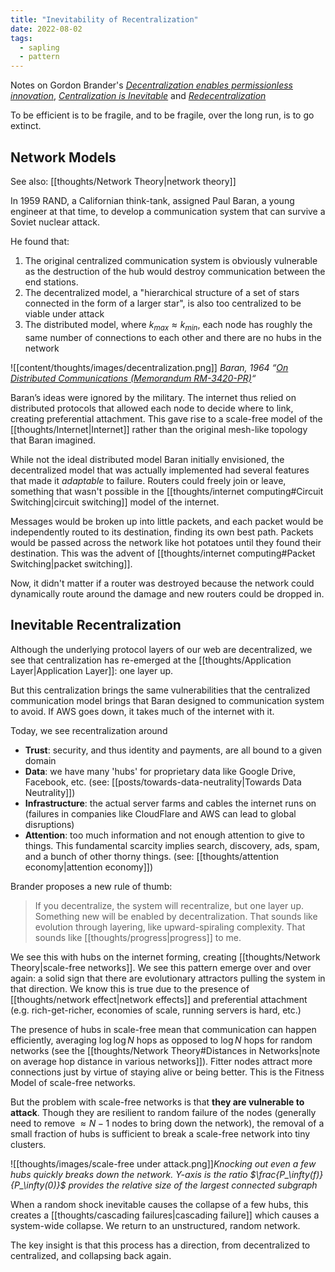 ```yaml
---
title: "Inevitability of Recentralization"
date: 2022-08-02
tags:
  - sapling
  - pattern
---
```


Notes on Gordon Brander's _[Decentralization enables permissionless innovation](https://subconscious.substack.com/p/decentralization-enables-permissionless)_, _[Centralization is Inevitable](https://subconscious.substack.com/p/centralization-is-inevitable)_ and _[Redecentralization](https://subconscious.substack.com/p/redecentralization)_

To be efficient is to be fragile, and to be fragile, over the long run, is to go extinct.

## Network Models

See also: [[thoughts/Network Theory|network theory]]

In 1959 RAND, a Californian think-tank, assigned Paul Baran, a young engineer at that time, to develop a communication system that can survive a Soviet nuclear attack.

He found that:

1. The original centralized communication system is obviously vulnerable as the destruction of the hub would destroy communication between the end stations.
2. The decentralized model, a "hierarchical structure of a set of stars connected in the form of a larger star", is also too centralized to be viable under attack
3. The distributed model, where $k_{max} \approx k_{min}$, each node has roughly the same number of connections to each other and there are no hubs in the network

![[content/thoughts/images/decentralization.png]]
_Baran, 1964 “[On Distributed Communications (Memorandum RM-3420-PR)](https://www.rand.org/pubs/research_memoranda/RM3420.html)“_

Baran’s ideas were ignored by the military. The internet thus relied on distributed protocols that allowed each node to decide where to link, creating preferential attachment. This gave rise to a scale-free model of the [[thoughts/Internet|Internet]] rather than the original mesh-like topology that Baran imagined.

While not the ideal distributed model Baran initially envisioned, the decentralized model that was actually implemented had several features that made it _adaptable_ to failure. Routers could freely join or leave, something that wasn't possible in the [[thoughts/internet computing#Circuit Switching|circuit switching]] model of the internet.

Messages would be broken up into little packets, and each packet would be independently routed to its destination, finding its own best path. Packets would be passed across the network like hot potatoes until they found their destination. This was the advent of [[thoughts/internet computing#Packet Switching|packet switching]].

Now, it didn't matter if a router was destroyed because the network could dynamically route around the damage and new routers could be dropped in.

## Inevitable Recentralization

Although the underlying protocol layers of our web are decentralized, we see that centralization has re-emerged at the [[thoughts/Application Layer|Application Layer]]: one layer up.

But this centralization brings the same vulnerabilities that the centralized communication model brings that Baran designed to communication system to avoid. If AWS goes down, it takes much of the internet with it.

Today, we see recentralization around

- **Trust**: security, and thus identity and payments, are all bound to a given domain
- **Data**: we have many 'hubs' for proprietary data like Google Drive, Facebook, etc. (see: [[posts/towards-data-neutrality|Towards Data Neutrality]])
- **Infrastructure**: the actual server farms and cables the internet runs on (failures in companies like CloudFlare and AWS can lead to global disruptions)
- **Attention**: too much information and not enough attention to give to things. This fundamental scarcity implies search, discovery, ads, spam, and a bunch of other thorny things. (see: [[thoughts/attention economy|attention economy]])

Brander proposes a new rule of thumb:

> If you decentralize, the system will recentralize, but one layer up. Something new will be enabled by decentralization. That sounds like evolution through layering, like upward-spiraling complexity. That sounds like [[thoughts/progress|progress]] to me.

We see this with hubs on the internet forming, creating [[thoughts/Network Theory|scale-free networks]]. We see this pattern emerge over and over again: a solid sign that there are evolutionary attractors pulling the system in that direction. We know this is true due to the presence of [[thoughts/network effect|network effects]] and preferential attachment (e.g. rich-get-richer, economies of scale, running servers is hard, etc.)

The presence of hubs in scale-free mean that communication can happen efficiently, averaging $\log \log N$ hops as opposed to $\log N$ hops for random networks (see the [[thoughts/Network Theory#Distances in Networks|note on average hop distance in various networks]]). Fitter nodes attract more connections just by virtue of staying alive or being better. This is the Fitness Model of scale-free networks.

But the problem with scale-free networks is that **they are vulnerable to attack**. Though they are resilient to random failure of the nodes (generally need to remove $\approx N - 1$ nodes to bring down the network), the removal of a small fraction of hubs is sufficient to break a scale-free network into tiny clusters.

![[thoughts/images/scale-free under attack.png]]_Knocking out even a few hubs quickly breaks down the network. Y-axis is the ratio $\frac{P_\infty(f)}{P_\infty(0)}$ provides the relative size of the largest connected subgraph_

When a random shock inevitable causes the collapse of a few hubs, this creates a [[thoughts/cascading failures|cascading failure]] which causes a system-wide collapse. We return to an unstructured, random network.

The key insight is that this process has a direction, from decentralized to centralized, and collapsing back again.
